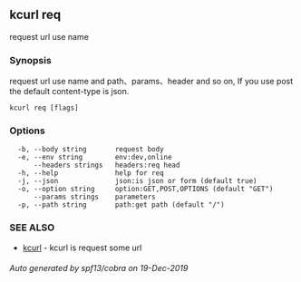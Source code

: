 ## kcurl req

request url use name

### Synopsis

request url use name and path、params、header and so on, 
	If you use post the default content-type is json.

```
kcurl req [flags]
```

### Options

```
  -b, --body string       request body
  -e, --env string        env:dev,online
      --headers strings   headers:req head
  -h, --help              help for req
  -j, --json              json:is json or form (default true)
  -o, --option string     option:GET,POST,OPTIONS (default "GET")
      --params strings    parameters
  -p, --path string       path:get path (default "/")
```

### SEE ALSO

* [kcurl](kcurl.md)	 - kcurl is request some url

###### Auto generated by spf13/cobra on 19-Dec-2019
